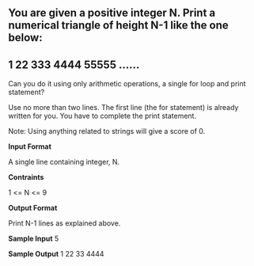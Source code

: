 You are given a positive integer N. Print a numerical triangle of height N-1 like the one below:
------------------------------------------------------------------------------------------------
1
22
333
4444
55555
......
------------------------------------------------------------------------------------------------
Can you do it using only arithmetic operations, a single for loop and print statement?

Use no more than two lines. The first line (the for statement) is already written for you. You have to complete the print statement.

Note: Using anything related to strings will give a score of 0.

**Input Format**

A single line containing integer, N.

**Contraints**

1 <= N <= 9

**Output Format**

Print N-1 lines as explained above.

**Sample Input**
5

**Sample Output**
1
22
33
4444

